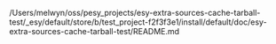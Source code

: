 /Users/melwyn/oss/pesy_projects/esy-extra-sources-cache-tarball-test/_esy/default/store/b/test_project-f2f3f3e1/install/default/doc/esy-extra-sources-cache-tarball-test/README.md